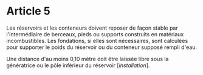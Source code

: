 # Article 5

Les réservoirs et les conteneurs doivent reposer de façon stable par l'intermédiaire de berceaux, pieds ou supports construits en matériaux incombustibles. Les fondations, si elles sont nécessaires, sont calculées pour supporter le poids du réservoir ou du conteneur supposé rempli d'eau.

Une distance d'au moins 0,10 mètre doit être laissée libre sous la génératrice ou le pôle inférieur du réservoir [*installation*].
